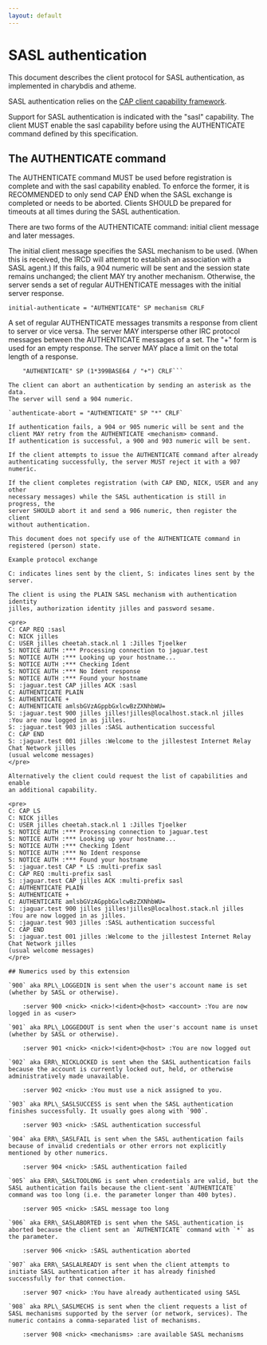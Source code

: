 ```yaml
---
layout: default
---
```


# SASL authentication

This document describes the client protocol for SASL authentication, as
implemented in charybdis and atheme.

SASL authentication relies on the
[CAP client capability framework](/specification/capability-negotiation-3.1).

Support for SASL authentication is indicated with the "sasl" capability.
The client MUST enable the sasl capability before using the AUTHENTICATE
command defined by this specification.

## The AUTHENTICATE command

The AUTHENTICATE command MUST be used before registration is complete and
with the sasl capability enabled. To enforce the former, it is RECOMMENDED
to only send CAP END when the SASL exchange is completed or needs to be
aborted. Clients SHOULD be prepared for timeouts at all times during the SASL
authentication.

There are two forms of the AUTHENTICATE command: initial client message and
later messages.

The initial client message specifies the SASL mechanism to be used. (When this
is received, the IRCD will attempt to establish an association with a SASL
agent.) If this fails, a 904 numeric will be sent and the session state remains
unchanged; the client MAY try another mechanism. Otherwise, the server sends
a set of regular AUTHENTICATE messages with the initial server response.

`initial-authenticate = "AUTHENTICATE" SP mechanism CRLF`

A set of regular AUTHENTICATE messages transmits a response from client to
server or vice versa. The server MAY intersperse other IRC protocol messages
between the AUTHENTICATE messages of a set. The "+" form is used for an empty
response. The server MAY place a limit on the total length of a response.

```regular-authenticate-set = *("AUTHENTICATE" SP 400BASE64 CRLF)
	"AUTHENTICATE" SP (1*399BASE64 / "+") CRLF```

The client can abort an authentication by sending an asterisk as the data.
The server will send a 904 numeric.

`authenticate-abort = "AUTHENTICATE" SP "*" CRLF`

If authentication fails, a 904 or 905 numeric will be sent and the
client MAY retry from the AUTHENTICATE <mechanism> command.
If authentication is successful, a 900 and 903 numeric will be sent.

If the client attempts to issue the AUTHENTICATE command after already
authenticating successfully, the server MUST reject it with a 907 numeric.

If the client completes registration (with CAP END, NICK, USER and any other
necessary messages) while the SASL authentication is still in progress, the
server SHOULD abort it and send a 906 numeric, then register the client
without authentication.

This document does not specify use of the AUTHENTICATE command in
registered (person) state.

Example protocol exchange

C: indicates lines sent by the client, S: indicates lines sent by the server.

The client is using the PLAIN SASL mechanism with authentication identity
jilles, authorization identity jilles and password sesame.

<pre>
C: CAP REQ :sasl
C: NICK jilles
C: USER jilles cheetah.stack.nl 1 :Jilles Tjoelker
S: NOTICE AUTH :*** Processing connection to jaguar.test
S: NOTICE AUTH :*** Looking up your hostname...
S: NOTICE AUTH :*** Checking Ident
S: NOTICE AUTH :*** No Ident response
S: NOTICE AUTH :*** Found your hostname
S: :jaguar.test CAP jilles ACK :sasl 
C: AUTHENTICATE PLAIN
S: AUTHENTICATE +
C: AUTHENTICATE amlsbGVzAGppbGxlcwBzZXNhbWU=
S: :jaguar.test 900 jilles jilles!jilles@localhost.stack.nl jilles :You are now logged in as jilles.
S: :jaguar.test 903 jilles :SASL authentication successful
C: CAP END
S: :jaguar.test 001 jilles :Welcome to the jillestest Internet Relay Chat Network jilles
(usual welcome messages)
</pre>

Alternatively the client could request the list of capabilities and enable
an additional capability.

<pre>
C: CAP LS
C: NICK jilles
C: USER jilles cheetah.stack.nl 1 :Jilles Tjoelker
S: NOTICE AUTH :*** Processing connection to jaguar.test
S: NOTICE AUTH :*** Looking up your hostname...
S: NOTICE AUTH :*** Checking Ident
S: NOTICE AUTH :*** No Ident response
S: NOTICE AUTH :*** Found your hostname
S: :jaguar.test CAP * LS :multi-prefix sasl
C: CAP REQ :multi-prefix sasl
S: :jaguar.test CAP jilles ACK :multi-prefix sasl 
C: AUTHENTICATE PLAIN
S: AUTHENTICATE +
C: AUTHENTICATE amlsbGVzAGppbGxlcwBzZXNhbWU=
S: :jaguar.test 900 jilles jilles!jilles@localhost.stack.nl jilles :You are now logged in as jilles.
S: :jaguar.test 903 jilles :SASL authentication successful
C: CAP END
S: :jaguar.test 001 jilles :Welcome to the jillestest Internet Relay Chat Network jilles
(usual welcome messages)
</pre>

## Numerics used by this extension

`900` aka RPL\_LOGGEDIN is sent when the user's account name is set (whether by SASL or otherwise).

    :server 900 <nick> <nick>!<ident>@<host> <account> :You are now logged in as <user>

`901` aka RPL\_LOGGEDOUT is sent when the user's account name is unset (whether by SASL or otherwise).

    :server 901 <nick> <nick>!<ident>@<host> :You are now logged out

`902` aka ERR\_NICKLOCKED is sent when the SASL authentication fails because the account is currently locked out, held, or otherwise administratively made unavailable.

    :server 902 <nick> :You must use a nick assigned to you.

`903` aka RPL\_SASLSUCCESS is sent when the SASL authentication finishes successfully. It usually goes along with `900`.

    :server 903 <nick> :SASL authentication successful

`904` aka ERR\_SASLFAIL is sent when the SASL authentication fails because of invalid credentials or other errors not explicitly mentioned by other numerics.

    :server 904 <nick> :SASL authentication failed

`905` aka ERR\_SASLTOOLONG is sent when credentials are valid, but the SASL authentication fails because the client-sent `AUTHENTICATE` command was too long (i.e. the parameter longer than 400 bytes).

    :server 905 <nick> :SASL message too long

`906` aka ERR\_SASLABORTED is sent when the SASL authentication is aborted because the client sent an `AUTHENTICATE` command with `*` as the parameter.

    :server 906 <nick> :SASL authentication aborted

`907` aka ERR\_SASLALREADY is sent when the client attempts to initiate SASL authentication after it has already finished successfully for that connection.

    :server 907 <nick> :You have already authenticated using SASL

`908` aka RPL\_SASLMECHS is sent when the client requests a list of SASL mechanisms supported by the server (or network, services). The numeric contains a comma-separated list of mechanisms.

    :server 908 <nick> <mechanisms> :are available SASL mechanisms
